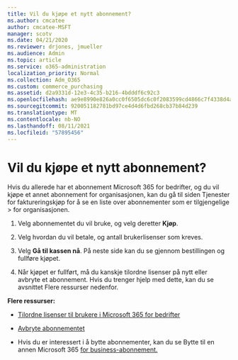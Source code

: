 ```yaml
---
title: Vil du kjøpe et nytt abonnement?
ms.author: cmcatee
author: cmcatee-MSFT
manager: scotv
ms.date: 04/21/2020
ms.reviewer: drjones, jmueller
ms.audience: Admin
ms.topic: article
ms.service: o365-administration
localization_priority: Normal
ms.collection: Adm_O365
ms.custom: commerce_purchasing
ms.assetid: d2a9331d-12e3-4c35-b216-4bdddf6c92c3
ms.openlocfilehash: ae9e8990e826a0cc0f6505dc6c0f2083599cd4866c7f4338d4a1c67568083616
ms.sourcegitcommit: 920051182781bd97ce4d4d6fbd268cb37b84d239
ms.translationtype: MT
ms.contentlocale: nb-NO
ms.lasthandoff: 08/11/2021
ms.locfileid: "57895456"
---
```

# <a name="looking-to-buy-a-new-subscription"></a>Vil du kjøpe et nytt abonnement?

Hvis du allerede har et abonnement Microsoft 365 for bedrifter, og du vil kjøpe  et annet abonnement for organisasjonen, kan du gå til siden Tjenester for faktureringskjøp for å se en liste over abonnementer som er tilgjengelige \> [](https://go.microsoft.com/fwlink/p/?linkid=868433) for organisasjonen.
 
1. Velg abonnementet du vil bruke, og velg deretter **Kjøp**.

2. Velg hvordan du vil betale, og antall brukerlisenser som kreves.

3. Velg **Gå til kassen nå**. På neste side kan du se gjennom bestillingen og fullføre kjøpet.

4. Når kjøpet er fullført, må du kanskje tilordne lisenser på nytt eller avbryte et abonnement. Hvis du trenger hjelp med dette, kan du se avsnittet Flere ressurser nedenfor.

 **Flere ressurser:**
  
- [Tilordne lisenser til brukere i Microsoft 365 for bedrifter](https://docs.microsoft.com/microsoft-365/admin/add-users/add-users)
    
- [Avbryte abonnementet](https://docs.microsoft.com/microsoft-365/commerce/subscriptions/cancel-your-subscription)
    
- Hvis du er interessert i å bytte abonnementer, kan du se Bytte til en annen Microsoft 365 [for business-abonnement.](https://docs.microsoft.com/microsoft-365/commerce/subscriptions/switch-to-a-different-plan)